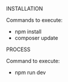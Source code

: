 INSTALLATION

Commands to execute:
- npm install
- composer update


PROCESS

Command to execute:
- npm run dev